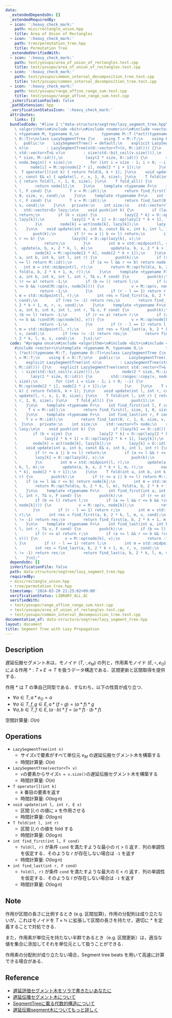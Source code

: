```yaml
---
data:
  _extendedDependsOn: []
  _extendedRequiredBy:
  - icon: ':heavy_check_mark:'
    path: misc/rectangle_union.hpp
    title: Area of Union of Rectangles
  - icon: ':heavy_check_mark:'
    path: tree/permutation_tree.hpp
    title: Permutation Tree
  _extendedVerifiedWith:
  - icon: ':heavy_check_mark:'
    path: test/yosupo/area_of_union_of_rectangles.test.cpp
    title: test/yosupo/area_of_union_of_rectangles.test.cpp
  - icon: ':heavy_check_mark:'
    path: test/yosupo/common_interval_decomposition_tree.test.cpp
    title: test/yosupo/common_interval_decomposition_tree.test.cpp
  - icon: ':heavy_check_mark:'
    path: test/yosupo/range_affine_range_sum.test.cpp
    title: test/yosupo/range_affine_range_sum.test.cpp
  _isVerificationFailed: false
  _pathExtension: hpp
  _verificationStatusIcon: ':heavy_check_mark:'
  attributes:
    links: []
  bundledCode: "#line 2 \"data-structure/segtree/lazy_segment_tree.hpp\"\n#include\
    \ <algorithm>\n#include <bit>\n#include <numeric>\n#include <vector>\n\ntemplate\
    \ <typename M, typename O,\n          typename M::T (*act)(typename M::T, typename\
    \ O::T)>\nclass LazySegmentTree {\n    using T = M::T;\n    using E = O::T;\n\n\
    \   public:\n    LazySegmentTree() = default;\n    explicit LazySegmentTree(int\
    \ n)\n        : LazySegmentTree(std::vector<T>(n, M::id())) {}\n    explicit LazySegmentTree(const\
    \ std::vector<T>& v)\n        : size(std::bit_ceil(v.size())),\n          node(2\
    \ * size, M::id()),\n          lazy(2 * size, O::id()) {\n        std::ranges::copy(v,\
    \ node.begin() + size);\n        for (int i = size - 1; i > 0; --i) {\n      \
    \      node[i] = M::op(node[2 * i], node[2 * i + 1]);\n        }\n    }\n\n  \
    \  T operator[](int k) { return fold(k, k + 1); }\n\n    void update(int l, int\
    \ r, const E& x) { update(l, r, x, 1, 0, size); }\n\n    T fold(int l, int r)\
    \ { return fold(l, r, 1, 0, size); }\n\n    T fold_all() {\n        push(1);\n\
    \        return node[1];\n    }\n\n    template <typename F>\n    int find_first(int\
    \ l, F cond) {\n        T v = M::id();\n        return find_first(l, size, 1,\
    \ 0, size, v, cond);\n    }\n\n    template <typename F>\n    int find_last(int\
    \ r, F cond) {\n        T v = M::id();\n        return find_last(0, r, 1, 0, size,\
    \ v, cond);\n    }\n\n   private:\n    int size;\n    std::vector<T> node;\n \
    \   std::vector<E> lazy;\n\n    void push(int k) {\n        if (lazy[k] == O::id())\
    \ return;\n        if (k < size) {\n            lazy[2 * k] = O::op(lazy[2 * k],\
    \ lazy[k]);\n            lazy[2 * k + 1] = O::op(lazy[2 * k + 1], lazy[k]);\n\
    \        }\n        node[k] = act(node[k], lazy[k]);\n        lazy[k] = O::id();\n\
    \    }\n\n    void update(int a, int b, const E& x, int k, int l, int r) {\n \
    \       push(k);\n        if (r <= a || b <= l) return;\n        if (a <= l &&\
    \ r <= b) {\n            lazy[k] = O::op(lazy[k], x);\n            push(k);\n\
    \            return;\n        }\n        int m = std::midpoint(l, r);\n      \
    \  update(a, b, x, 2 * k, l, m);\n        update(a, b, x, 2 * k + 1, m, r);\n\
    \        node[k] = M::op(node[2 * k], node[2 * k + 1]);\n    }\n\n    T fold(int\
    \ a, int b, int k, int l, int r) {\n        push(k);\n        if (r <= a || b\
    \ <= l) return M::id();\n        if (a <= l && r <= b) return node[k];\n     \
    \   int m = std::midpoint(l, r);\n        return M::op(fold(a, b, 2 * k, l, m),\
    \ fold(a, b, 2 * k + 1, m, r));\n    }\n\n    template <typename F>\n    int find_first(int\
    \ a, int b, int k, int l, int r, T& v, F cond) {\n        push(k);\n        if\
    \ (r <= a) return -1;\n        if (b <= l) return l;\n        if (a <= l && r\
    \ <= b && !cond(M::op(v, node[k]))) {\n            v = M::op(v, node[k]);\n  \
    \          return -1;\n        }\n        if (r - l == 1) return r;\n        int\
    \ m = std::midpoint(l, r);\n        int res = find_first(a, b, 2 * k, l, m, v,\
    \ cond);\n        if (res != -1) return res;\n        return find_first(a, b,\
    \ 2 * k + 1, m, r, v, cond);\n    }\n\n    template <typename F>\n    int find_last(int\
    \ a, int b, int k, int l, int r, T& v, F cond) {\n        push(k);\n        if\
    \ (b <= l) return -1;\n        if (r <= a) return r;\n        if (a <= l && r\
    \ <= b && !cond(M::op(node[k], v))) {\n            v = M::op(node[k], v);\n  \
    \          return -1;\n        }\n        if (r - l == 1) return l;\n        int\
    \ m = std::midpoint(l, r);\n        int res = find_last(a, b, 2 * k + 1, m, r,\
    \ v, cond);\n        if (res != -1) return res;\n        return find_last(a, b,\
    \ 2 * k, l, m, v, cond);\n    }\n};\n"
  code: "#pragma once\n#include <algorithm>\n#include <bit>\n#include <numeric>\n\
    #include <vector>\n\ntemplate <typename M, typename O,\n          typename M::T\
    \ (*act)(typename M::T, typename O::T)>\nclass LazySegmentTree {\n    using T\
    \ = M::T;\n    using E = O::T;\n\n   public:\n    LazySegmentTree() = default;\n\
    \    explicit LazySegmentTree(int n)\n        : LazySegmentTree(std::vector<T>(n,\
    \ M::id())) {}\n    explicit LazySegmentTree(const std::vector<T>& v)\n      \
    \  : size(std::bit_ceil(v.size())),\n          node(2 * size, M::id()),\n    \
    \      lazy(2 * size, O::id()) {\n        std::ranges::copy(v, node.begin() +\
    \ size);\n        for (int i = size - 1; i > 0; --i) {\n            node[i] =\
    \ M::op(node[2 * i], node[2 * i + 1]);\n        }\n    }\n\n    T operator[](int\
    \ k) { return fold(k, k + 1); }\n\n    void update(int l, int r, const E& x) {\
    \ update(l, r, x, 1, 0, size); }\n\n    T fold(int l, int r) { return fold(l,\
    \ r, 1, 0, size); }\n\n    T fold_all() {\n        push(1);\n        return node[1];\n\
    \    }\n\n    template <typename F>\n    int find_first(int l, F cond) {\n   \
    \     T v = M::id();\n        return find_first(l, size, 1, 0, size, v, cond);\n\
    \    }\n\n    template <typename F>\n    int find_last(int r, F cond) {\n    \
    \    T v = M::id();\n        return find_last(0, r, 1, 0, size, v, cond);\n  \
    \  }\n\n   private:\n    int size;\n    std::vector<T> node;\n    std::vector<E>\
    \ lazy;\n\n    void push(int k) {\n        if (lazy[k] == O::id()) return;\n \
    \       if (k < size) {\n            lazy[2 * k] = O::op(lazy[2 * k], lazy[k]);\n\
    \            lazy[2 * k + 1] = O::op(lazy[2 * k + 1], lazy[k]);\n        }\n \
    \       node[k] = act(node[k], lazy[k]);\n        lazy[k] = O::id();\n    }\n\n\
    \    void update(int a, int b, const E& x, int k, int l, int r) {\n        push(k);\n\
    \        if (r <= a || b <= l) return;\n        if (a <= l && r <= b) {\n    \
    \        lazy[k] = O::op(lazy[k], x);\n            push(k);\n            return;\n\
    \        }\n        int m = std::midpoint(l, r);\n        update(a, b, x, 2 *\
    \ k, l, m);\n        update(a, b, x, 2 * k + 1, m, r);\n        node[k] = M::op(node[2\
    \ * k], node[2 * k + 1]);\n    }\n\n    T fold(int a, int b, int k, int l, int\
    \ r) {\n        push(k);\n        if (r <= a || b <= l) return M::id();\n    \
    \    if (a <= l && r <= b) return node[k];\n        int m = std::midpoint(l, r);\n\
    \        return M::op(fold(a, b, 2 * k, l, m), fold(a, b, 2 * k + 1, m, r));\n\
    \    }\n\n    template <typename F>\n    int find_first(int a, int b, int k, int\
    \ l, int r, T& v, F cond) {\n        push(k);\n        if (r <= a) return -1;\n\
    \        if (b <= l) return l;\n        if (a <= l && r <= b && !cond(M::op(v,\
    \ node[k]))) {\n            v = M::op(v, node[k]);\n            return -1;\n \
    \       }\n        if (r - l == 1) return r;\n        int m = std::midpoint(l,\
    \ r);\n        int res = find_first(a, b, 2 * k, l, m, v, cond);\n        if (res\
    \ != -1) return res;\n        return find_first(a, b, 2 * k + 1, m, r, v, cond);\n\
    \    }\n\n    template <typename F>\n    int find_last(int a, int b, int k, int\
    \ l, int r, T& v, F cond) {\n        push(k);\n        if (b <= l) return -1;\n\
    \        if (r <= a) return r;\n        if (a <= l && r <= b && !cond(M::op(node[k],\
    \ v))) {\n            v = M::op(node[k], v);\n            return -1;\n       \
    \ }\n        if (r - l == 1) return l;\n        int m = std::midpoint(l, r);\n\
    \        int res = find_last(a, b, 2 * k + 1, m, r, v, cond);\n        if (res\
    \ != -1) return res;\n        return find_last(a, b, 2 * k, l, m, v, cond);\n\
    \    }\n};"
  dependsOn: []
  isVerificationFile: false
  path: data-structure/segtree/lazy_segment_tree.hpp
  requiredBy:
  - misc/rectangle_union.hpp
  - tree/permutation_tree.hpp
  timestamp: '2024-03-20 21:25:02+09:00'
  verificationStatus: LIBRARY_ALL_AC
  verifiedWith:
  - test/yosupo/range_affine_range_sum.test.cpp
  - test/yosupo/area_of_union_of_rectangles.test.cpp
  - test/yosupo/common_interval_decomposition_tree.test.cpp
documentation_of: data-structure/segtree/lazy_segment_tree.hpp
layout: document
title: Segment Tree with Lazy Propagation
---
```


## Description

遅延伝搬セグメント木は，モノイド $(T, \cdot, e_M)$ の列と，作用素モノイド $(E, \circ, e_O)$ による作用 $*: T \times E \rightarrow T$ を扱うデータ構造である．区間更新と区間取得を提供する．

作用 $*$ は $T$ の準自己同型である．すなわち，以下の性質が成り立つ．
- $\forall a \in T, a * e_O = a$
- $\forall a \in T, f, g \in E, a * (f \circ g) = (a * f) * g$
- $\forall a, b \in T, f \in E, (a \cdot b) * f = (a * f) \cdot (b * f)$

空間計算量: $O(n)$

## Operations

- `LazySegmentTree(int n)`
    - サイズ`n`で要素がすべて単位元 $e_M$ の遅延伝搬セグメント木を構築する
    - 時間計算量: $O(n)$
- `LazySegmentTree(vector<T> v)`
    - `v`の要素からサイズ`n = v.size()`の遅延伝搬セグメント木を構築する
    - 時間計算量: $O(n)$
- `T operator[](int k)`
    - $k$ 番目の要素を返す
    - 時間計算量: $O(\log n)$
- `void update(int l, int r, E x)`
    - 区間 $[l, r)$ の値に $x$ を作用させる
    - 時間計算量: $O(\log n)$
- `T fold(int l, int r)`
    - 区間 $[l, r)$ の値を fold する
    - 時間計算量: $O(\log n)$
- `int find_first(int l, F cond)`
    - `fold(l, r)` が条件 `cond` を満たすような最小の $r (> l)$ 返す．列の単調性を仮定する．そのような $r$ が存在しない場合は `-1` を返す
    - 時間計算量: $O(\log n)$
- `int find_last(int r, F cond)`
    - `fold(l, r)` が条件 `cond` を満たすような最大の $l (< r)$ 返す．列の単調性を仮定する．そのような $l$ が存在しない場合は `-1` を返す
    - 時間計算量: $O(\log n)$

## Note

作用が区間の長さに比例するとき (e.g. 区間加算)，作用の分配則は成り立たないが，これはモノイドを $T \times \mathbb{N}$ に拡張して区間の長さを持たせ，適切に $*$ を定義することで対処できる．

また，作用素が単位元を持たない半群であるとき（e.g. 区間更新）は，適当な値を集合に添加してそれを単位元として扱うことができる．

作用素の分配則が成り立たない場合，Segment tree beats を用いて高速に計算できる場合がある．

## Reference

- [遅延評価セグメント木をソラで書きたいあなたに](https://tsutaj.hatenablog.com/entry/2017/03/30/224339)
- [遅延伝播セグメント木について](https://beet-aizu.hatenablog.com/entry/2017/12/01/225955)
- [SegmentTreeに載る代数的構造について](https://qiita.com/keymoon/items/0f929a19ed30f34ae6e8)
- [遅延伝搬segment木についてもっと詳しく](https://kimiyuki.net/blog/2018/11/03/lazy-propagation-segment-tree/)
